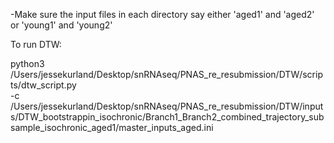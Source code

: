 -Make sure the input files in each directory say either 'aged1' and 'aged2' or 'young1' and 'young2'

To run DTW:

python3 \
/Users/jessekurland/Desktop/snRNAseq/PNAS_re_resubmission/DTW/scripts/dtw_script.py \
-c /Users/jessekurland/Desktop/snRNAseq/PNAS_re_resubmission/DTW/inputs/DTW_bootstrappin_isochronic/Branch1_Branch2_combined_trajectory_subsample_isochronic_aged1/master_inputs_aged.ini
